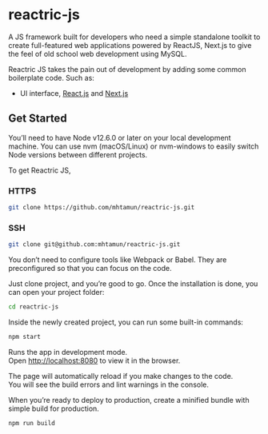 # reactric-js

A JS framework built for developers who need a simple standalone toolkit to create full-featured web applications powered by ReactJS, Next.js to give the feel of old school web development using MySQL.

Reactric JS takes the pain out of development by adding some common boilerplate code. Such as:

- UI interface, [React.js](https://reactjs.org/) and [Next.js](https://nextjs.org/)

## Get Started

You’ll need to have Node v12.6.0 or later on your local development machine. You can use nvm (macOS/Linux) or nvm-windows to easily switch Node versions between different projects.

To get Reactric JS,
### HTTPS
```sh
git clone https://github.com/mhtamun/reactric-js.git
```
### SSH
```sh
git clone git@github.com:mhtamun/reactric-js.git
```

You don’t need to configure tools like Webpack or Babel.
They are preconfigured so that you can focus on the code.

Just clone project, and you’re good to go.
Once the installation is done, you can open your project folder:

```sh
cd reactric-js
```

Inside the newly created project, you can run some built-in commands:

```sh
npm start
```

Runs the app in development mode.<br>
Open [http://localhost:8080](http://localhost:8080) to view it in the browser.

The page will automatically reload if you make changes to the code.<br>
You will see the build errors and lint warnings in the console.

When you’re ready to deploy to production, create a minified bundle with simple build for production.

```sh
npm run build 
```

